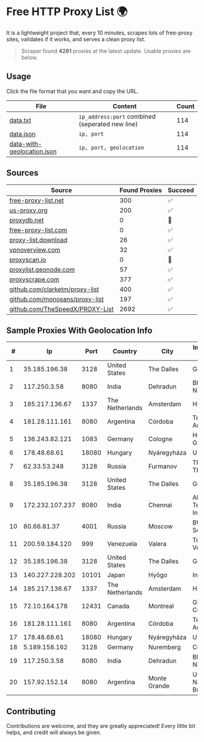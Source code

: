 
# Free HTTP Proxy List 🌍

It is a lightweight project that, every 10 minutes, scrapes lots of free-proxy sites, validates if it works, and serves a clean proxy list.


> Scraper found **4281** proxies at the latest update. Usable proxies are below.

## Usage

Click the file format that you want and copy the URL.


|File|Content|Count|
|----|-------|-----|
|[data.txt](https://raw.githubusercontent.com/themiralay/Proxy-List-World/master/data.txt)|`ip_address:port` combined (seperated new line)|114|
|[data.json](https://raw.githubusercontent.com/themiralay/Proxy-List-World/master/data.json)|`ip, port`|114|
|[data-with-geolocation.json](https://raw.githubusercontent.com/themiralay/Proxy-List-World/master/data-with-geolocation.json)|`ip, port, geolocation`|114|

## Sources

|Source|Found Proxies|Succeed|
|------|-------------|-------|
|[free-proxy-list.net](https://free-proxy-list.net)|300|✅|
|[us-proxy.org](https://www.us-proxy.org)|200|✅|
|[proxydb.net](http://proxydb.net)|0|🚫|
|[free-proxy-list.com](https://free-proxy-list.com/?page=&port=&type%5B%5D=http&type%5B%5D=https&up_time=0&search=Search)|0|✅|
|[proxy-list.download](https://www.proxy-list.download/HTTP)|26|✅|
|[vpnoverview.com](https://vpnoverview.com/privacy/anonymous-browsing/free-proxy-servers)|32|✅|
|[proxyscan.io](https://www.proxyscan.io)|0|🚫|
|[proxylist.geonode.com](https://proxylist.geonode.com/api/proxy-list?limit=300&page=1&sort_by=lastChecked&sort_type=desc&protocols=http,https)|57|✅|
|[proxyscrape.com](https://api.proxyscrape.com/v2/?request=displayproxies&protocol=http&timeout=10000&country=all&ssl=all&anonymity=all)|377|✅|
|[github.com/clarketm/proxy-list](https://raw.githubusercontent.com/clarketm/proxy-list/master/proxy-list-raw.txt)|400|✅|
|[github.com/monosans/proxy-list](https://raw.githubusercontent.com/monosans/proxy-list/main/proxies/http.txt)|197|✅|
|[github.com/TheSpeedX/PROXY-List](https://raw.githubusercontent.com/TheSpeedX/PROXY-List/master/http.txt)|2692|✅|


## Sample Proxies With Geolocation Info

|#|Ip|Port|Country|City|Internet Service Provider|
|-|--|----|-------|----|-------------------------|
|1|35.185.196.38|3128|United States|The Dalles|Google LLC|
|2|117.250.3.58|8080|India|Dehradun|Bharat Sanchar Nigam Ltd|
|3|185.217.136.67|1337|The Netherlands|Amsterdam|Hbing Limited|
|4|181.28.111.161|8080|Argentina|Córdoba|Telecom Argentina S.A|
|5|136.243.82.121|1083|Germany|Cologne|Hetzner Online GmbH|
|6|178.48.68.61|18080|Hungary|Nyáregyháza|UPC|
|7|62.33.53.248|3128|Russia|Furmanov|TRANS-TELECOM|
|8|35.185.196.38|3128|United States|The Dalles|Google LLC|
|9|172.232.107.237|8080|India|Chennai|Akamai Technologies, Inc.|
|10|80.66.81.37|4001|Russia|Moscow|BUQU.SU Solutions|
|11|200.59.184.120|999|Venezuela|Valera|TotalCom Venezuela C.A.|
|12|35.185.196.38|3128|United States|The Dalles|Google LLC|
|13|140.227.228.202|10101|Japan|Hyōgo|InfoSphere|
|14|185.217.136.67|1337|The Netherlands|Amsterdam|Hbing Limited|
|15|72.10.164.178|12431|Canada|Montreal|GloboTech Communications|
|16|181.28.111.161|8080|Argentina|Córdoba|Telecom Argentina S.A|
|17|178.48.68.61|18080|Hungary|Nyáregyháza|UPC|
|18|5.189.158.162|3128|Germany|Nuremberg|Contabo GmbH|
|19|117.250.3.58|8080|India|Dehradun|Bharat Sanchar Nigam Ltd|
|20|157.92.152.14|8080|Argentina|Monte Grande|Universidad Nacional de Buenos Aires|



## Contributing

Contributions are welcome, and they are greatly appreciated! Every
little bit helps, and credit will always be given.

